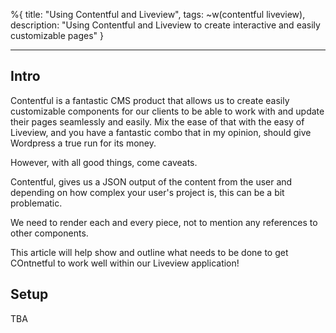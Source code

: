 %{
title: "Using Contentful and Liveview",
tags: ~w(contentful liveview),
description: "Using Contentful and Liveview to create interactive and easily customizable pages"
}

---

## Intro

Contentful is a fantastic CMS product that allows us to create easily customizable components for our clients to be able to work
with and update their pages seamlessly and easily. Mix the ease of that with the easy of Liveview, and you have a fantastic combo that in my opinion, should give Wordpress a true run for its money.

However, with all good things, come caveats.

Contentful, gives us a JSON output of the content from the user and depending on how complex your user's project is, this can be a bit problematic.

We need to render each and every piece, not to mention any references to other components.

This article will help show and outline what needs to be done to get COntnetful to work well within our Liveview application!

## Setup

TBA
